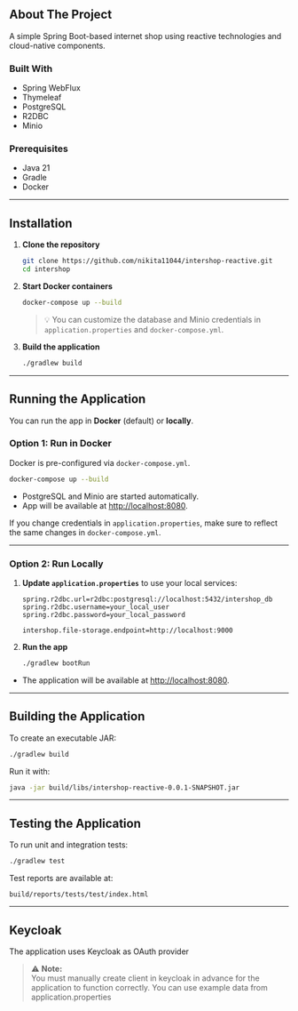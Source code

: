 ## About The Project

A simple Spring Boot-based internet shop using reactive technologies and cloud-native components.

### Built With

- Spring WebFlux
- Thymeleaf
- PostgreSQL
- R2DBC
- Minio

### Prerequisites

- Java 21
- Gradle
- Docker

---

## Installation

1. **Clone the repository**

   ```bash
   git clone https://github.com/nikita11044/intershop-reactive.git
   cd intershop
   ```

2. **Start Docker containers**

   ```bash
   docker-compose up --build
   ```

   > 💡 You can customize the database and Minio credentials in `application.properties` and `docker-compose.yml`.

3. **Build the application**

   ```bash
   ./gradlew build
   ```

---

## Running the Application

You can run the app in **Docker** (default) or **locally**.

### Option 1: Run in Docker

Docker is pre-configured via `docker-compose.yml`.

```bash
docker-compose up --build
```

- PostgreSQL and Minio are started automatically.
- App will be available at [http://localhost:8080](http://localhost:8080).

If you change credentials in `application.properties`, make sure to reflect the same changes in `docker-compose.yml`.

---

### Option 2: Run Locally

1. **Update `application.properties`** to use your local services:

   ```properties
   spring.r2dbc.url=r2dbc:postgresql://localhost:5432/intershop_db
   spring.r2dbc.username=your_local_user
   spring.r2dbc.password=your_local_password

   intershop.file-storage.endpoint=http://localhost:9000
   ```

2. **Run the app**

   ```bash
   ./gradlew bootRun
   ```

- The application will be available at [http://localhost:8080](http://localhost:8080).

---

## Building the Application

To create an executable JAR:

```bash
./gradlew build
```

Run it with:

```bash
java -jar build/libs/intershop-reactive-0.0.1-SNAPSHOT.jar
```

---

## Testing the Application

To run unit and integration tests:

```bash
./gradlew test
```

Test reports are available at:

```
build/reports/tests/test/index.html
```

---

## Keycloak

The application uses Keycloak as OAuth provider

> ⚠️ **Note:**  
> You must manually create client in keycloak in advance for the application to function correctly.
> You can use example data from application.properties

